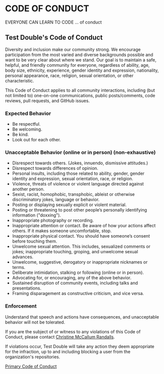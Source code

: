 # CODE OF CONDUCT

EVERYONE CAN LEARN TO CODE … of conduct

## Test Double's Code of Conduct

Diversity and inclusion make our community strong. We encourage participation
from the most varied and diverse backgrounds possible and want to be very clear
about where we stand. Our goal is to maintain a safe, helpful, and friendly
community for everyone, regardless of ability, age, body size, ethnicity,
experience, gender identity and expression, nationality, personal appearance,
race, religion, sexual orientation, or other characteristic.

This Code of Conduct applies to all community interactions, including (but not
limited to) one-on-one communications, public posts/comments, code reviews,
pull requests, and GitHub issues.

### Expected Behavior

* Be respectful.
* Be welcoming.
* Be kind.
* Look out for each other.

### Unacceptable Behavior (online or in person) (non-exhaustive)

* Disrespect towards others. (Jokes, innuendo, dismissive attitudes.)
* Disrespect towards differences of opinion.
* Personal insults, including those related to ability, gender, gender identity and expression, sexual orientation, race, or religion.
* Violence, threats of violence or violent language directed against another person.
* Sexist, racist, homophobic, transphobic, ableist or otherwise discriminatory jokes, language or behavior.
* Posting or displaying sexually explicit or violent material.
* Posting or threatening to post other people’s personally identifying information ("doxxing").
* Inappropriate photography or recording.
* Inappropriate attention or contact. Be aware of how your actions affect others. If it makes someone uncomfortable, stop.
* Inappropriate physical contact. You should have someone’s consent before touching them.
* Unwelcome sexual attention. This includes, sexualized comments or jokes; inappropriate touching, groping, and unwelcome sexual advances.
* Unwelcome, suggestive, derogatory or inappropriate nicknames or terms.
* Deliberate intimidation, stalking or following (online or in person).
* Advocating for, or encouraging, any of the above behavior.
* Sustained disruption of community events, including talks and presentations.
* Framing disparagement as constructive criticism, and vice versa.

### Enforcement

Understand that speech and actions have consequences, and unacceptable behavior will not be tolerated.

If you are the subject of or witness to any violations of this Code of Conduct, please contact [Christine McCallum Randalls](mailto:christine@testdouble.com).

If violations occur, Test Double will take any action they deem appropriate for the infraction, up to and including blocking a user from the organization's repositories.

[Primary Code of Conduct](https://testdouble.com/code-of-conduct)
